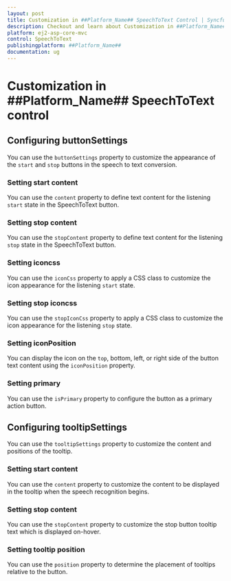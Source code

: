 ```yaml
---
layout: post
title: Customization in ##Platform_Name## SpeechToText Control | Syncfusion
description: Checkout and learn about Customization in ##Platform_Name## SpeechToText control of Syncfusion Essential JS 2 and more.
platform: ej2-asp-core-mvc
control: SpeechToText
publishingplatform: ##Platform_Name##
documentation: ug
---
```


# Customization in ##Platform_Name## SpeechToText control

## Configuring buttonSettings

You can use the `buttonSettings` property to customize the appearance of the `start` and `stop` buttons in the speech to text conversion.

### Setting start content  

You can use the `content` property to define text content for the listening `start` state in the SpeechToText button.

### Setting stop content

You can use the `stopContent` property to define text content for the listening `stop` state in the SpeechToText button.

### Setting iconcss

You can use the `iconCss` property to apply a CSS class to customize the icon appearance for the listening `start` state.

### Setting stop iconcss

You can use the `stopIconCss` property to apply a CSS class to customize the icon appearance for the listening `stop` state.

### Setting iconPosition

You can display the icon on the `top`, bottom, left, or right side of the button text content using the `iconPosition` property.

### Setting primary

You can use the `isPrimary` property to configure the button as a primary action button.

## Configuring tooltipSettings

You can use the `tooltipSettings` property to customize the content and positions of the tooltip.

### Setting start content

You can use the `content` property to customize the content to be displayed in the tooltip when the speech recognition begins.

### Setting stop content

You can use the `stopContent` property to customize the stop button tooltip text which is displayed on-hover.

### Setting tooltip position

You can use the `position` property to determine the placement of tooltips relative to the button.
